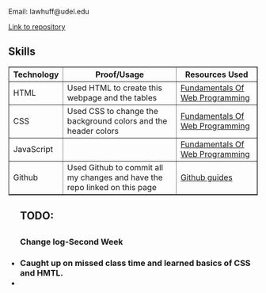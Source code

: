 <hmtl>
    <head>
        <title>Portfolio</title>
        <link rel = "stylesheet" href ="style.css">
    </head>
    <body>
        <p> Email: lawhuff@udel.edu</p>
         <a href = "https://github.com/lhuff25/Portfolio"> Link to repository </a>
         <table width='100%' border=1px cellspacing=0>
 <h2> Skills </h2>
 <tr>
     <th>Technology</th>
     <th>Proof/Usage</th>
     <th>Resources Used</th>
 </tr>
 <tr>
     <td>HTML</td>
     <td>Used HTML to create this webpage 
     and the tables</td>
     <td> <a href = "https://runestone.academy/runestone/books/published/webfundamentals/HTML/toctree.html"> Fundamentals Of
      Web Programming </a> </td>
 </tr>
 <tr>
     <td>CSS</td>
     <td>Used CSS to change the background colors and the header colors</td>
     <td><a href = "https://runestone.academy/runestone/books/published/webfundamentals/HTML/toctree.html"> Fundamentals Of
      Web Programming </a></td>
 </tr>
 <tr>
     <td>JavaScript</td>
     <td></td>
     <td><a href = "https://runestone.academy/runestone/books/published/webfundamentals/HTML/toctree.html"> Fundamentals Of
      Web Programming </a></td>
 </tr>
 <tr>
     <td>Github</td>
     <td>Used Github to commit all my changes and have the repo linked on this page</td>
     <td><a href = "https://guides.github.com/"> Github guides </a></td>
 </tr>
 </table>
 <ul>
 <h2> TODO: <h2>
 <h3> Change log-Second Week <h3>
 <li> Caught up on missed class time and learned basics of CSS and HMTL. <li>
 </ul>
 </table>
    </body>
</hmtl>
